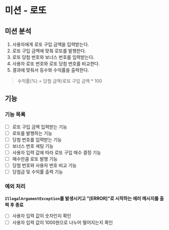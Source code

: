 # 미션 - 로또
## 미션 분석
1. 사용자에게 로또 구입 금액을 입력받는다.
2. 로또 구입 금액에 맞춰 로또를 발행한다.
3. 로또 당첨 번호와 보너스 번호를 입력받는다.
4. 사용자 로또 번호와 로또 당첨 번호를 비교한다.
5. 결과에 맞춰서 등수와 수익률을 출력한다.
> 수익률(%) = 당첨 금액/로또 구입 금액 * 100

## 기능
### 기능 목록
- [ ] 로또 구입 금액 입력받는 기능
- [ ] 로또를 발행하는 기능
- [ ] 당첨 번호를 입력받는 기능
- [ ] 보너스 번호 세팅 기능
- [ ] 사용자 입력 값에 따라 로또 구입 매수 결정 기능
- [ ] 매수만큼 로또 발행 기능
- [ ] 당첨 번호와 사용자 번호 비교 기능
- [ ] 당첨금 및 수익률 출력 기능
### 예외 처리
**`IllegalArgumentException`를 발생시키고 "[ERROR]"로 시작하는 에러 메시지를 출력 후 종료**
- [ ] 사용자 입력 값이 숫자인지 확인
- [ ] 사용자 입력 값이 1000원으로 나누어 떨어지는지 확인